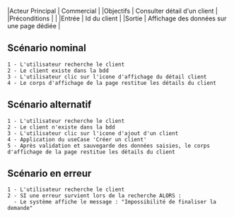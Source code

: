 |Acteur Principal | Commercial                                 |
|Objectifs        | Consulter détail d'un client               |
|Préconditions    |                                            |
|Entrée           | Id du client                               |
|Sortie           | Affichage des données sur une page dédiée  |

## Scénario nominal
    1 - L'utilisateur recherche le client
    2 - Le client existe dans la bdd
    3 - L'utilisateur clic sur l'icone d'affichage du détail client
    4 - Le corps d'affichage de la page restitue les détails du client

## Scénario alternatif
    1 - L'utilisateur recherche le client
    2 - Le client n'existe dans la bdd
    3 - L'utilisateur clic sur l'icone d'ajout d'un client
    4 - Application du useCase 'Créer un client'
    5 - Après validation et sauvegarde des données saisies, le corps d'affichage de la page restitue les détails du client

## Scénario en erreur
    1 - L'utilisateur recherche le client
    2 - SI une erreur survient lors de la recherche ALORS :
      - Le système affiche le message : "Impossibilité de finaliser la demande"